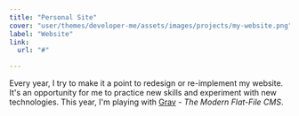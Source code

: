 ```yaml
---
title: "Personal Site"
cover: "user/themes/developer-me/assets/images/projects/my-website.png"
label: "Website"
link:
  url: "#"

---
```

Every year, I try to make it a point to redesign or re-implement my website. It's an opportunity for me to practice new skills and experiment with new technologies.
This year, I'm playing with [Grav](http:/getgrav.org/) - *The Modern Flat-File CMS*.
